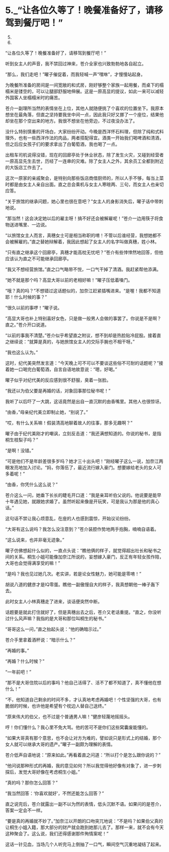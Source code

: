 # 5._“让各位久等了！晚餐准备好了，请移驾到餐厅吧！”

5.

5.

“让各位久等了！晚餐准备好了，请移驾到餐厅吧！”

听到女主人的声音，我不禁回过神来，苍介全家也兴致勃勃地各自起立。

“那么，我们走吧！”曜子催促着，而我轻喊一声“嘿咻”，才慢慢站起身。

为晚餐所准备的房间是一间宽敞的和式房，刚好够整个家族一起用餐，而桌下的榻榻米是镂空的，可以让腿部舒服地伸展。这是一原高显的提议，如此一来可以减轻外国客人坐榻榻米时的痛苦。

苍介一副理所当然的表情坐在上位，其他人就随便挑了个喜欢的位置坐下。我原本想坐在最角落，但直之坚持要我坐中间一点，因此我只好又挪了一个座位，结果他却坐在那个空出来的地方。我很不想坐在他旁边，不过夜没办法了。

没什么特别慎重的开场白，大家纷纷开动。今晚是西洋怀石料理，但除了纯和式料理外，也有一些西洋作法的肉品，两者搭配得宜。酒类一开始我们喝啤酒和清酒，但之后应女孩子们的要求拿出了白葡萄酒，我也喝了一点。

出租车司机说得没错，现在的回廊亭处于休业状态，除了发生火灾，又碰到经营者一原高显先生去世，历经了一连串的灾难。除了女主人之外，其余员工全都到附近的大饭店工作去了。

这次一原家的亲戚聚会，是特别向那些饭店商借厨师的，所以人手不够，每当上菜时都是由女主人亲自出面。直之总会乘机与女主人寒暄两、三句，而女主人也亲切应答。

“关于旅馆的继承问题，她心里也很在意吧？”女主人的身影消失后，曜子话中带刺地说。

“那当然！这会决定她以后的雇主呀！搞不好还会被解雇呢！”苍介一边用筷子将食物送进嘴里、一边说。

“以旅馆女主人而言，真穗女士可是相当称职的唷！不管以后谁经营，我想她都不会被解雇的。”直之替她辩解着，我因此想起了女主人的名字叫做真穗，姓小林。

“只有直之继承这个回廊亭，真穗才能高枕无忧吧？”苍介有些悻悻然地回答，但他应该认为直之不可能继承回廊亭。

“我又不想经营旅馆。”直之口气略带不悦，一口气干掉了清酒。我赶紧帮他添满。

“她不就是那个吗？高显大哥以前的老相好嘛！”曜子压低着嗓门。

“哦？真的吗？”不想错过这话题似的，加奈江赶紧插嘴进来。“是喔！我都不知道耶！什么时候的事？”

“很久以前的事啰！”曜子说。

“高显大哥也补上特别喜好女色，只是做一般男人会做的事罢了。你说是不是啊？直之。”苍介开口说道。

“以前的事我不清楚。”苍介似乎希望直之附议，想不到却是热脸贴冷屁股。接着直之继续说：“就算是真的，与她旅馆女主人的交际手腕也不相干呀。”

“我也这么认为。”

这时，纪代美突然发言道：“今天晚上可不可以不要谈这些俗不可耐的话题呢？”接着她一口喝完白葡萄酒，自言自语地故意说：“嗯，好喝。”

曜子似乎对纪代美的反应感到很不舒服，臭着一张脸。

“我还以为伯父要是再婚的话，对象回事那位秘书呢！”

我听了以后吓了一大跳，这话竟然是出自一直沉默的由香嘴里。其他人也很惊讶。

“由香，”母亲纪代美立即制止她，“别说了。”

“哎，有什么关系嘛！假装清高地聊着故人的往事，那多无趣啊？”

曜子由于纪代美刚才的嘲讽，立刻反击道：“我还满想知道的。你说的秘书，是指桐生枝梨子吗？”

“是啊！没错。”

“可是他们不是年龄差很多岁吗？她才三十出头吧！”刚经曜子这么一说，加奈江两眼发亮地加入讨论。“妈，你落伍了，最近流行嫁入豪门。想要嫁给老头的女人可多着呢！”

“由香，你凭什么这么说？”

苍介这么一问，她垂下长长的睫毛开口道：“我是亲耳听伯父说的。他说要是能早十年遇见她，就跟她求婚了。虽然听起来像是开玩笑，可是我认为那是他的真心话。”

这句话不禁让我心烦意乱，在座的人也感到震惊，开始议论纷纷。

“大哥有这么说吗？我怎么没注意到？”苍介装腔作势地两手抱胸，喃喃自语着。

“这么说来，也并非毫无迹象。”

曜子仿佛想起什么似的，一直点头说：“瞧他俩的样子，就觉得超出社长和秘书之间的关系。桐生小姐可能像加奈江所说的，妄想嫁入豪门，反正有年轻女孩作陪，大哥也会觉得满享受的嘛！”

“是吗？我也见过她几次。老实讲，若是论女性魅力，她可能是零唷！”

胡说八道的健彦才是IQ零蛋。瞧他一副傲慢自大的样子，我真想朝他一棒子轰下去。

此时女主人小林真穗走了进来，谈话便突然中断。

话题要是就此打住就好了，但是真穗出去之后，苍介又老话重提。“直之，你没听过什么风声嘛？我指的是大哥和那位叫桐生的秘书。”

“哥哥这么一问，”直之抬起头说：“他的确暗示过。”

苍介手里拿着酒杯说：“暗示什么？”

“再婚的事。”

“再婚？什么时候？”

“一年前吧！”

“那不是大哥住院以后的事吗？他自己活得了、活不了都不知道了，真不懂他在想什么！”

“不，他知道自己剩余的时间不多，才认真地考虑再婚吧！个性坚强的大哥，也有脆弱的时候，也许他是希望有个枕边人替自己送终。”

“原来伟大的伯父，也不过是个普通男人嘛！”健彦轻蔑地摇摇头。

哼！你们懂什么？我心里不免大骂。他的苦可不是你们这些窝囊废能懂的。

“如果大哥真有那个意思，也不会让对方为难的，譬如说只是形式上的结婚，那个女人就可以继承大哥的遗产。”曜子一副颇为理解的表情。

苍介低声自语地说：“原来如此。”再看着直之问道：“所以打个是怎么跟你说的？”

“他问说那种形式的再婚，我的意见如何？所以我觉得他好像有对象了，进一步刺探后，发觉大哥好像在考虑桐生小姐。”

“真的吗？那你怎么回答？”

“我当然回答：‘你喜欢就好’，不然还能怎么回答？”

直之说完后，苍介就露出一副不以为然的表情，低头沉默不语。如果问的是苍介，答案一定会不一样。

“要是真的再婚就不妙了。”加奈江以开朗的口吻突兀地说：“不是吗？如果伯父真的让桐生小姐入籍，那大部分的财产就会跑到她那儿去了。那样一来，就不会有今天这种聚会了。这么说，我们还得感谢那件殉情案呢！”

这话一针见血，当场几个人听完马上倒抽了一口气，瞬间空气沉重地凝结了起来。